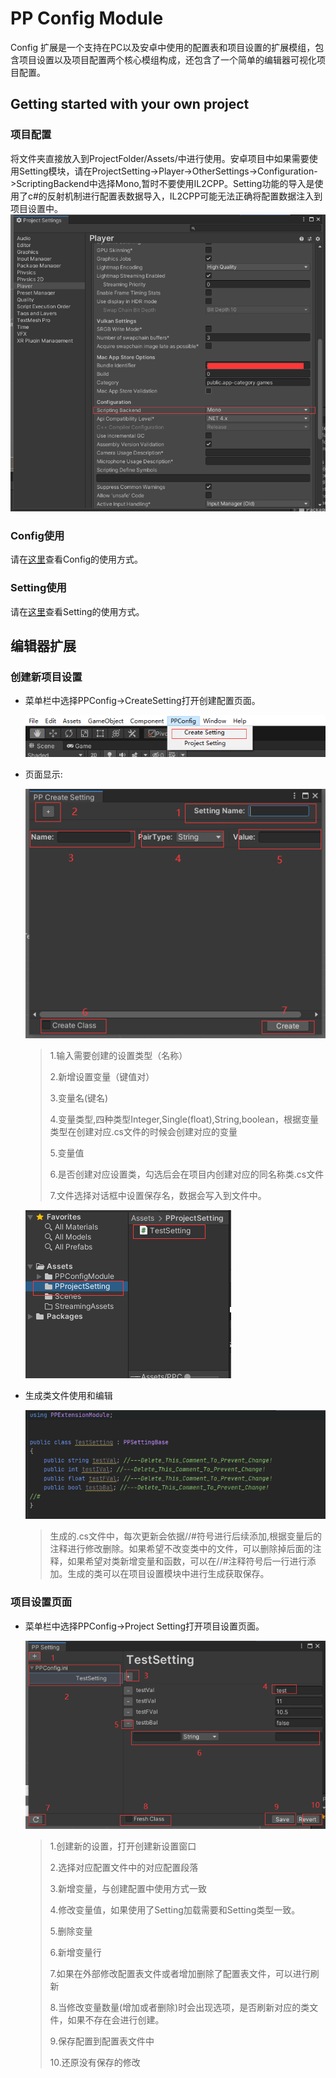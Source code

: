 # PP Config Module

Config 扩展是一个支持在PC以及安卓中使用的配置表和项目设置的扩展模组，包含项目设置以及项目配置两个核心模组构成，还包含了一个简单的编辑器可视化项目配置。

## Getting started with your own project

### 项目配置

将文件夹直接放入到ProjectFolder/Assets/中进行使用。安卓项目中如果需要使用Setting模块，请在ProjectSetting->Player->OtherSettings->Configuration->ScriptingBackend中选择Mono,暂时不要使用IL2CPP。Setting功能的导入是使用了c#的反射机制进行配置表数据导入，IL2CPP可能无法正确将配置数据注入到项目设置中。
![节点](PPConfigModule/MDRes/ProjectSetting.png)

### Config使用

请在[这里](PPConfigModule/ConfigCore/README_ZH.md)查看Config的使用方式。

### Setting使用

请在[这里](PPConfigModule/SettingCore/README_ZH.md)查看Setting的使用方式。

## 编辑器扩展

### 创建新项目设置

+ 菜单栏中选择PPConfig->CreateSetting打开创建配置页面。

    ![节点](PPConfigModule/MDRes/CreateNewSetting.png)

+ 页面显示:

    ![节点](PPConfigModule/MDRes/CreateNewSettingPage.png)

    >1.输入需要创建的设置类型（名称）
    >
    >2.新增设置变量（键值对）
    >
    >3.变量名(键名)
    >
    >4.变量类型,四种类型Integer,Single(float),String,boolean，根据变量类型在创建对应.cs文件的时候会创建对应的变量
    >
    >5.变量值
    >
    >6.是否创建对应设置类，勾选后会在项目内创建对应的同名称类.cs文件
    >
    >7.文件选择对话框中设置保存名，数据会写入到文件中。

    ![节点](PPConfigModule/MDRes/TestSetting.png)

+ 生成类文件使用和编辑

  ![节点](PPConfigModule/MDRes/SettingClass.png)

  >生成的.cs文件中，每次更新会依据//#符号进行后续添加,根据变量后的注释进行修改删除。如果希望不改变类中的文件，可以删除掉后面的注释，如果希望对类新增变量和函数，可以在//#注释符号后一行进行添加。生成的类可以在项目设置模块中进行生成获取保存。

### 项目设置页面

+ 菜单栏中选择PPConfig->Project Setting打开项目设置页面。

    ![节点](PPConfigModule/MDRes/PPSetting.png)

    >1.创建新的设置，打开创建新设置窗口
    >
    >2.选择对应配置文件中的对应配置段落
    >
    >3.新增变量，与创建配置中使用方式一致
    >
    >4.修改变量值，如果使用了Setting加载需要和Setting类型一致。
    >
    >5.删除变量
    >
    >6.新增变量行
    >
    >7.如果在外部修改配置表文件或者增加删除了配置表文件，可以进行刷新
    >
    >8.当修改变量数量(增加或者删除)时会出现选项，是否刷新对应的类文件，如果不存在会进行创建。
    >
    >9.保存配置到配置表文件中
    >
    >10.还原没有保存的修改
